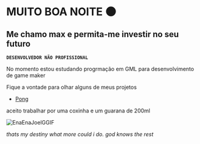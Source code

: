 # MUITO BOA NOITE 🌑
## Me chamo max e permita-me investir no seu futuro
**`DESENVOLVEDOR NÃO PROFISSIONAL`**

No momento estou estudando progrmação em GML para 
desenvolvimento de game maker

Fique a vontade para olhar alguns de meus projetos

- [Pong](https://eumax.itch.io/pong)

aceito trabalhar por uma coxinha e um guarana de 200ml


![EnaEnaJoelGGIF](https://github.com/user-attachments/assets/ff4f50b8-7284-4bef-ba6d-d8bbb48d5bdc)


*thats my destiny what more could i do. god knows the rest*

  



